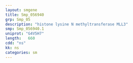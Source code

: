 ```yaml
---
layout: smgene
title: Smp_056940
grp: Smp_05
description: "histone lysine N methyltransferase MLL3"
smp: Smp_056940.1
uniprot: "G4V5H7"
length:   660
cdd: "ns"
kk: ns
categories: sm
---
```

